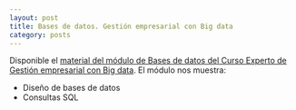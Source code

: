 ```yaml
---
layout: post
title: Bases de datos. Gestión empresarial con Big data
category: posts
---
```


Disponible el [material del módulo de Bases de datos del Curso Experto de Gestión empresarial con Big data](http://ualmtorres.github.io/howtos/GEBD_BD/). El módulo nos muestra:

* Diseño de bases de datos
* Consultas SQL